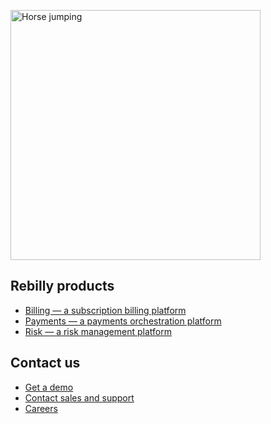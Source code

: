 <a href="https://www.rebilly.com/docs/"> <img src="https://github.com/Rebilly/website/blob/main/images/rebillySocial.png" alt="Horse jumping" height="400" /> </a>

## Rebilly products
- [Billing &mdash; a subscription billing platform](https://www.rebilly.com/docs/content/billing/)
- [Payments &mdash; a payments orchestration platform](https://www.rebilly.com/docs/content/payments/)
- [Risk &mdash; a risk management platform](https://www.rebilly.com/docs/content/risk-management/)

## Contact us
- [Get a demo](https://www.rebilly.com/get-a-demo/)
- [Contact sales and support](https://www.rebilly.com/contact/)
- [Careers](https://www.rebilly.com/careers/)

<!--

**Here are some ideas to get you started:**

🙋‍♀️ A short introduction - what is your organization all about?
🌈 Contribution guidelines - how can the community get involved?
👩‍💻 Useful resources - where can the community find your docs? Is there anything else the community should know?
🍿 Fun facts - what does your team eat for breakfast?
🧙 Remember, you can do mighty things with the power of [Markdown](https://guides.github.com/features/mastering-markdown/)
-->
